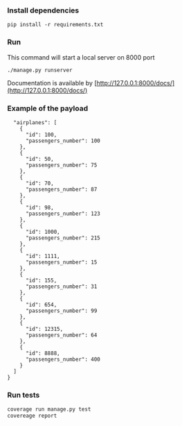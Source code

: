 ### Install dependencies
```pip install -r requirements.txt```

### Run
This command will start a local server on 8000 port

```./manage.py runserver```

Documentation is available by [http://127.0.0.1:8000/docs/](http://127.0.0.1:8000/docs/) 


### Example of the payload
```json{
  "airplanes": [
    {
      "id": 100,
      "passengers_number": 100
    },
    {
      "id": 50,
      "passengers_number": 75
    },
    {
      "id": 70,
      "passengers_number": 87
    },
    {
      "id": 98,
      "passengers_number": 123
    },
    {
      "id": 1000,
      "passengers_number": 215
    },
    {
      "id": 1111,
      "passengers_number": 15
    },
    {
      "id": 155,
      "passengers_number": 31
    },
    {
      "id": 654,
      "passengers_number": 99
    },
    {
      "id": 12315,
      "passengers_number": 64
    },
    {
      "id": 8888,
      "passengers_number": 400
    }
  ]
}
```

### Run tests
```sh
coverage run manage.py test
covereage report
```
